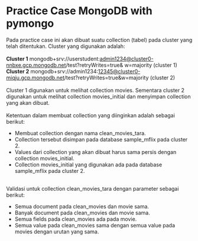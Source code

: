 # Practice Case MongoDB with pymongo
Pada practice case ini akan dibuat suatu collection (tabel) pada cluster yang telah ditentukan. Cluster yang digunakan adalah:
<br><br>
**Cluster 1**
mongodb+srv://userstudent:admin1234@cluster0-nnbxe.gcp.mongodb.net/test?retryWrites=true& w=majority (cluster 1)
**Cluster 2**
mongodb+srv://admin1234:12345@cluster0-miqju.gcp.mongodb.net/test?retryWrites=true&w=majority (cluster 2)
<br><br>
Cluster 1 digunakan untuk melihat collection movies. Sementara cluster 2 digunakan untuk melihat collection movies_initial dan menyimpan collection yang akan dibuat.
<br><br>
Ketentuan dalam membuat collection yang diinginkan adalah sebagai berikut:
- Membuat collection dengan nama clean_movies_tara.
- Collection tersebut disimpan pada database sample_mflix pada cluster 2.
- Values dari collection yang akan dibuat harus sama persis dengan collection movies_initial.
- Collection movies_initial yang digunakan ada pada database sample_mflix pada cluster 2.
<br><br>

Validasi untuk collection clean_movies_tara dengan parameter sebagai berikut:
- Semua document pada clean_movies dan movie sama.
- Banyak document pada clean_movies dan movie sama.
- Semua fields pada clean_movies ada pada movie.
- Semua value pada clean_movies sama dengan semua value pada movies dengan urutan yang sama.
